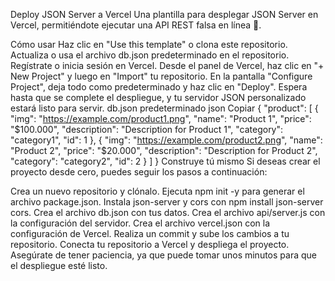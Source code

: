 Deploy JSON Server a Vercel
Una plantilla para desplegar JSON Server en Vercel, permitiéndote ejecutar una API REST falsa en línea 🐣.

Cómo usar
Haz clic en "Use this template" o clona este repositorio.
Actualiza o usa el archivo db.json predeterminado en el repositorio.
Regístrate o inicia sesión en Vercel.
Desde el panel de Vercel, haz clic en "+ New Project" y luego en "Import" tu repositorio.
En la pantalla "Configure Project", deja todo como predeterminado y haz clic en "Deploy".
Espera hasta que se complete el despliegue, y tu servidor JSON personalizado estará listo para servir.
db.json predeterminado
json
Copiar
{
  "product": [
    {
      "img": "https://example.com/product1.png",
      "name": "Product 1",
      "price": "$100.000",
      "description": "Description for Product 1",
      "category": "category1",
      "id": 1
    },
    {
      "img": "https://example.com/product2.png",
      "name": "Product 2",
      "price": "$20.000",
      "description": "Description for Product 2",
      "category": "category2",
      "id": 2
    }
  ]
}
Construye tú mismo
Si deseas crear el proyecto desde cero, puedes seguir los pasos a continuación:

Crea un nuevo repositorio y clónalo.
Ejecuta npm init -y para generar el archivo package.json.
Instala json-server y cors con npm install json-server cors.
Crea el archivo db.json con tus datos.
Crea el archivo api/server.js con la configuración del servidor.
Crea el archivo vercel.json con la configuración de Vercel.
Realiza un commit y sube los cambios a tu repositorio.
Conecta tu repositorio a Vercel y despliega el proyecto.
Asegúrate de tener paciencia, ya que puede tomar unos minutos para que el despliegue esté listo.
